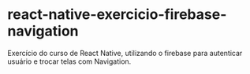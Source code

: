 # react-native-exercicio-firebase-navigation
Exercício do curso de React Native, utilizando o firebase para autenticar usuário e trocar telas com Navigation.
